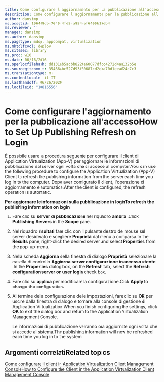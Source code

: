```yaml
---
title: Come configurare l'aggiornamento per la pubblicazione all'accesso
description: Come configurare l'aggiornamento per la pubblicazione all'accesso
author: dansimp
ms.assetid: 196448db-7645-4fd5-a854-ef6405b15db4
ms.reviewer: ''
manager: dansimp
ms.author: dansimp
ms.pagetype: mdop, appcompat, virtualization
ms.mktglfcycl: deploy
ms.sitesec: library
ms.prod: w10
ms.date: 06/16/2016
ms.openlocfilehash: dd131ab5acbb8224e60077dfcc4272d4aa132b5e
ms.sourcegitcommit: 354664bc527d93f80687cd2eba70d1eea024c7c3
ms.translationtype: MT
ms.contentlocale: it-IT
ms.lasthandoff: 06/26/2020
ms.locfileid: "10816556"
---
```

# <span data-ttu-id="4e5e1-103">Come configurare l'aggiornamento per la pubblicazione all'accesso</span><span class="sxs-lookup"><span data-stu-id="4e5e1-103">How to Set Up Publishing Refresh on Login</span></span>


<span data-ttu-id="4e5e1-104">È possibile usare la procedura seguente per configurare il client di Application Virtualization (App-V) per aggiornare le informazioni di pubblicazione dal server ogni volta che si accede al computer.</span><span class="sxs-lookup"><span data-stu-id="4e5e1-104">You can use the following procedure to configure the Application Virtualization (App-V) Client to refresh the publishing information from the server each time you log in to the computer.</span></span> <span data-ttu-id="4e5e1-105">Dopo aver configurato il client, l'operazione di aggiornamento è automatica.</span><span class="sxs-lookup"><span data-stu-id="4e5e1-105">After the client is configured, the refresh operation is automatic.</span></span>

**<span data-ttu-id="4e5e1-106">Per aggiornare le informazioni sulla pubblicazione in login</span><span class="sxs-lookup"><span data-stu-id="4e5e1-106">To refresh the publishing information on login</span></span>**

1.  <span data-ttu-id="4e5e1-107">Fare clic su **server di pubblicazione** nel riquadro **ambito** .</span><span class="sxs-lookup"><span data-stu-id="4e5e1-107">Click **Publishing Servers** in the **Scope** pane.</span></span>

2.  <span data-ttu-id="4e5e1-108">Nel riquadro **risultati** fare clic con il pulsante destro del mouse sul server desiderato e scegliere **Proprietà** dal menu a comparsa.</span><span class="sxs-lookup"><span data-stu-id="4e5e1-108">In the **Results** pane, right-click the desired server and select **Properties** from the pop-up-menu.</span></span>

3.  <span data-ttu-id="4e5e1-109">Nella scheda **Aggiorna** della finestra di dialogo **Proprietà** selezionare la casella di controllo **Aggiorna server configurazione in accesso utente** .</span><span class="sxs-lookup"><span data-stu-id="4e5e1-109">In the **Properties** dialog box, on the **Refresh** tab, select the **Refresh configuration server on user login** check box.</span></span>

4.  <span data-ttu-id="4e5e1-110">Fare clic su **applica** per modificare la configurazione.</span><span class="sxs-lookup"><span data-stu-id="4e5e1-110">Click **Apply** to change the configuration.</span></span>

5.  <span data-ttu-id="4e5e1-111">Al termine della configurazione delle impostazioni, fare clic su **OK** per uscire dalla finestra di dialogo e tornare alla console di gestione di Application Virtualization.</span><span class="sxs-lookup"><span data-stu-id="4e5e1-111">When you finish configuring the settings, click **OK** to exit the dialog box and return to the Application Virtualization Management Console.</span></span>

    <span data-ttu-id="4e5e1-112">Le informazioni di pubblicazione verranno ora aggiornate ogni volta che si accede al sistema.</span><span class="sxs-lookup"><span data-stu-id="4e5e1-112">The publishing information will now be refreshed each time you log in to the system.</span></span>

## <span data-ttu-id="4e5e1-113">Argomenti correlati</span><span class="sxs-lookup"><span data-stu-id="4e5e1-113">Related topics</span></span>


[<span data-ttu-id="4e5e1-114">Come configurare il client in Application Virtualization Client Management Console</span><span class="sxs-lookup"><span data-stu-id="4e5e1-114">How to Configure the Client in the Application Virtualization Client Management Console</span></span>](how-to-configure-the-client-in-the-application-virtualization-client-management-console.md)

 

 





